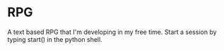 RPG
===
A text based RPG that I'm developing in my free time.
Start a session by typing start() in the python shell.
